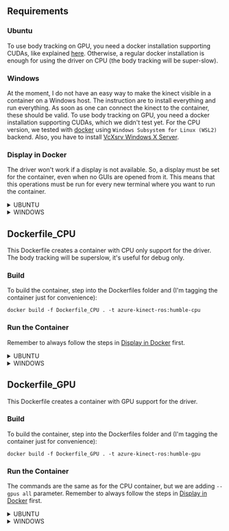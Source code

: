 ## Requirements
### Ubuntu
To use body tracking on GPU, you need a docker installation supporting CUDAs, like explained [here](https://linuxhint.com/use-nvidia-gpu-docker-containers-ubuntu-22-04-lts/).
Otherwise, a regular docker installation is enough for using the driver on CPU (the body tracking will be super-slow).

### Windows
At the moment, I do not have an easy way to make the kinect visible in a container on a Windows host.
The instruction are to install everything and run everything. As soon as one can connect the kinect to the container, these should be valid.
To use body tracking on GPU, you need a docker installation supporting CUDAs, which we didn't test yet.
For the CPU version, we tested with [docker](https://docs.docker.com/desktop/windows/install/) using `Windows Subsystem for Linux (WSL2)` backend.
Also, you have to install [VcXsrv Windows X Server](https://sourceforge.net/projects/vcxsrv/). 

### Display in Docker
The driver won't work if a display is not available. So, a display must be set for the container, even when no GUIs are opened from it.
This means that this operations must be run for every new terminal where you want to run the container.
<details>
  <summary>UBUNTU</summary>

Simply run:
```
xhost +local:docker
```
Then launch the container as explained below.
</details>

<details>
  <summary>WINDOWS</summary>

1. Start XLaunch
2. Leave default settings and press `Next` (Multiple windows, Display number -1)
3. Leave default settings and press `Next` (Start no client)
4. Remove flag from `Native opengl` and press `Next`
5. Press `Finish`
Open a WSL terminal and launch the container as explained below:
</details>

## Dockerfile_CPU
This Dockerfile creates a container with CPU only support for the driver. The body tracking will be superslow, it's useful for debug only.

### Build
To build the container, step into the Dockerfiles folder and (I'm tagging the container just for convenience):
```
docker build -f Dockerfile_CPU . -t azure-kinect-ros:humble-cpu
```

### Run the Container
Remember to always follow the steps in [Display in Docker](#display-in-docker) first.

<details>
  <summary>UBUNTU</summary>

To check that everything works, you can run `k4aviewer` from the container.
Run:
```
docker run --privileged \
			--volume /tmp/.X11-unix:/tmp/.X11-unix:ro \
			-e DISPLAY=unix$DISPLAY \
			-it azure-kinect-ros:humble-cpu \
			k4aviewer
```
The viewer should open. You will get an error because the microphone does not work. If you need, you can make it work following [this steps](https://github.com/mviereck/x11docker/wiki/Container-sound:-ALSA-or-Pulseaudio#pulseaudio-with-shared-socket) and then running:
```
docker run --privileged \
			--volume /tmp/.X11-unix:/tmp/.X11-unix:ro \
			-e DISPLAY=unix$DISPLAY \
			--env PULSE_SERVER=unix:/tmp/pulseaudio.socket \
		    --env PULSE_COOKIE=/tmp/pulseaudio.cookie \
		    --volume /tmp/pulseaudio.socket:/tmp/pulseaudio.socket \
		    --volume /tmp/pulseaudio.client.conf:/etc/pulse/client.conf \
		    --user $(id -u):$(id -g) \
			-it azure-kinect-ros:humble-cpu \
			k4aviewer
```
If everything works (except the microphone), you can run the ROS driver. For all the available parameters, check the doc.
The following command will run the driver with body tracking enabled on CPU, so it will be super slow.
```
docker run --privileged \
			--volume /tmp/.X11-unix:/tmp/.X11-unix:ro \
			-e DISPLAY=unix$DISPLAY \
			-it azure-kinect-ros:humble-cpu \
			ros2 launch azure_kinect_ros_driver driver.launch.py body_tracking_enabled:=true body_tracking_cpu:=true rectify_images:=false
```
</details>

<details>
  <summary>WINDOWS</summary>

To check that everything works, you can run `k4aviewer` from the container.
Run:
```
docker run --privileged \
			--volume /tmp/.X11-unix:/tmp/.X11-unix:ro \
			-e DISPLAY=host.docker.internal:0.0 \
			-e QT_X11_NO_MITSHM=1 \
			-it azure-kinect-ros:humble-cpu \
			k4aviewer
```
If everything works (except the microphone), you can run the ROS driver. For all the available parameters, check the doc.
The following command will run the driver with body tracking enabled on CPU, so it will be super slow.
```
docker run --privileged \
			--volume /tmp/.X11-unix:/tmp/.X11-unix:ro \
			-e DISPLAY=host.docker.internal:0.0 \
			-e QT_X11_NO_MITSHM=1 \
			-it azure-kinect-ros:humble-cpu \
			ros2 launch azure_kinect_ros_driver driver.launch.py body_tracking_enabled:=true body_tracking_cpu:=true rectify_images:=false
```
</details>

## Dockerfile_GPU
This Dockerfile creates a container with GPU support for the driver.

### Build
To build the container, step into the Dockerfiles folder and (I'm tagging the container just for convenience):
```
docker build -f Dockerfile_GPU . -t azure-kinect-ros:humble-gpu
```

### Run the Container
The commands are the same as for the CPU container, but we are adding `--gpus all` parameter.
Remember to always follow the steps in [Display in Docker](#display-in-docker) first.

<details>
  <summary>UBUNTU</summary>

To check that everything works, you can run `k4aviewer` from the container.
Run:
```
docker run --privileged \
			--gpus all \
			--volume /tmp/.X11-unix:/tmp/.X11-unix:ro \
			-e DISPLAY=unix$DISPLAY \
			-it azure-kinect-ros:humble-gpu \
			k4aviewer
```
The viewer should open. You will get an error because the microphone does not work. If you need, you can make it work following [this steps](https://github.com/mviereck/x11docker/wiki/Container-sound:-ALSA-or-Pulseaudio#pulseaudio-with-shared-socket) and then running:
```
docker run --privileged \
			--gpus all \
			--volume /tmp/.X11-unix:/tmp/.X11-unix:ro \
			-e DISPLAY=unix$DISPLAY \
			--env PULSE_SERVER=unix:/tmp/pulseaudio.socket \
		    --env PULSE_COOKIE=/tmp/pulseaudio.cookie \
		    --volume /tmp/pulseaudio.socket:/tmp/pulseaudio.socket \
		    --volume /tmp/pulseaudio.client.conf:/etc/pulse/client.conf \
		    --user $(id -u):$(id -g) \
			-it azure-kinect-ros:humble-gpu \
			k4aviewer
```
If everything works (except the microphone), you can run the ROS driver. For all the available parameters, check the doc.
The following command will run the driver with body tracking enabled on GPU.
```
docker run --privileged \
			--gpus all \
			--volume /tmp/.X11-unix:/tmp/.X11-unix:ro \
			-e DISPLAY=unix$DISPLAY \
			-it azure-kinect-ros:humble-gpu \
			ros2 launch azure_kinect_ros_driver driver.launch.py body_tracking_enabled:=true body_tracking_cpu:=false rectify_images:=false
```
</details>

<details>
  <summary>WINDOWS</summary>

Run:
```
docker run --privileged \
			--gpus all
			--volume /tmp/.X11-unix:/tmp/.X11-unix:ro \
			-e DISPLAY=host.docker.internal:0.0 \
			-e QT_X11_NO_MITSHM=1 \
			-it azure-kinect-ros:humble-gpu \
			k4aviewer
```
If everything works (except the microphone), you can run the ROS driver. For all the available parameters, check the doc.
The following command will run the driver with body tracking enabled on GPU.
```
docker run --privileged \
			--gpus all \
			--volume /tmp/.X11-unix:/tmp/.X11-unix:ro \
			-e DISPLAY=host.docker.internal:0.0 \
			-e QT_X11_NO_MITSHM=1 \
			-it azure-kinect-ros:humble-gpu \
			ros2 launch azure_kinect_ros_driver driver.launch.py body_tracking_enabled:=true body_tracking_cpu:=false rectify_images:=false
```
</details>
